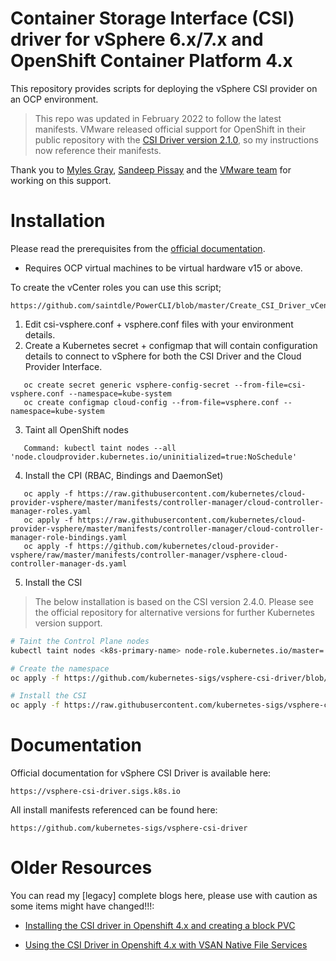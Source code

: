 # Container Storage Interface (CSI) driver for vSphere 6.x/7.x and OpenShift Container Platform 4.x
This repository provides scripts for deploying the vSphere CSI provider on an OCP environment. 

> This repo was updated in February 2022 to follow the latest manifests. VMware released official support for OpenShift in their public repository with the [CSI Driver version 2.1.0](https://github.com/kubernetes-sigs/vsphere-csi-driver/blob/master/docs/book/releases/v2.1.0.md), so my instructions now reference their manifests. 

Thank you to [Myles Gray](https://github.com/mylesagray), [Sandeep Pissay](https://github.com/SandeepPissay) and the [VMware team](https://github.com/kubernetes-sigs/vsphere-csi-driver) for working on this support. 
   
# Installation

Please read the prerequisites from the [official documentation](https://docs.vmware.com/en/VMware-vSphere-Container-Storage-Plug-in/index.html).
 * Requires OCP virtual machines to be virtual hardware v15 or above.

To create the vCenter roles you can use this script;

    https://github.com/saintdle/PowerCLI/blob/master/Create_CSI_Driver_vCenter_Roles.ps1 

1. Edit csi-vsphere.conf + vsphere.conf files with your environment details.
2. Create a Kubernetes secret + configmap that will contain configuration details to connect to vSphere for both the CSI Driver and the Cloud Provider Interface.
````
   oc create secret generic vsphere-config-secret --from-file=csi-vsphere.conf --namespace=kube-system
   oc create configmap cloud-config --from-file=vsphere.conf --namespace=kube-system
```` 
3. Taint all OpenShift nodes
```
   Command: kubectl taint nodes --all 'node.cloudprovider.kubernetes.io/uninitialized=true:NoSchedule'
```
4. Install the CPI (RBAC, Bindings and DaemonSet)

````
   oc apply -f https://raw.githubusercontent.com/kubernetes/cloud-provider-vsphere/master/manifests/controller-manager/cloud-controller-manager-roles.yaml
   oc apply -f https://raw.githubusercontent.com/kubernetes/cloud-provider-vsphere/master/manifests/controller-manager/cloud-controller-manager-role-bindings.yaml
   oc apply -f https://github.com/kubernetes/cloud-provider-vsphere/raw/master/manifests/controller-manager/vsphere-cloud-controller-manager-ds.yaml
````
5. Install the CSI
> The below installation is based on the CSI version 2.4.0. Please see the official repository for alternative versions for further Kubernetes version support.

````sh
# Taint the Control Plane nodes
kubectl taint nodes <k8s-primary-name> node-role.kubernetes.io/master=:NoSchedule

# Create the namespace
oc apply -f https://github.com/kubernetes-sigs/vsphere-csi-driver/blob/release-2.4/manifests/vanilla/namespace.yaml

# Install the CSI
oc apply -f https://raw.githubusercontent.com/kubernetes-sigs/vsphere-csi-driver/v2.4.0/manifests/vanilla/vsphere-csi-driver.yaml
````

# Documentation

Official documentation for vSphere CSI Driver is available here:

    https://vsphere-csi-driver.sigs.k8s.io
    
All install manifests referenced can be found here:

    https://github.com/kubernetes-sigs/vsphere-csi-driver

# Older Resources

You can read my [legacy] complete blogs here, please use with caution as some items might have changed!!!: 

  * [Installing the CSI driver in Openshift 4.x and creating a block PVC](https://veducate.co.uk/how-to-install-vsphere-csi-driver-openshift/)
   
  * [Using the CSI Driver in Openshift 4.x with VSAN Native File Services](https://veducate.co.uk/vsphere-csi-driver-openshift-vsan-file-services/)
